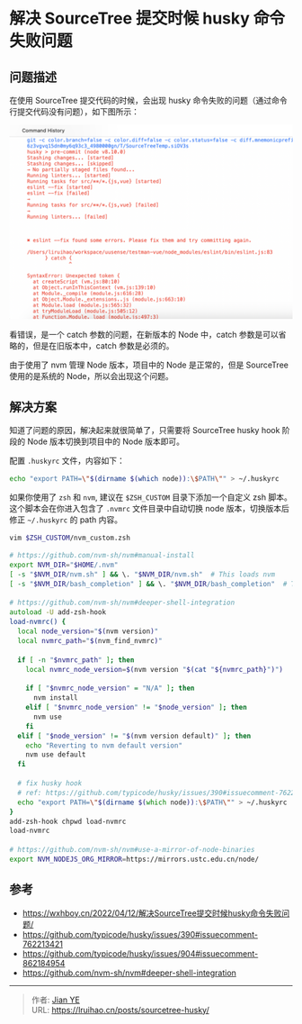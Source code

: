 # 解决 SourceTree 提交时候 husky 命令失败问题


## 问题描述

在使用 SourceTree 提交代码的时候，会出现 husky 命令失败的问题（通过命令行提交代码没有问题），如下图所示：

![](images/23_1686538807.png)

看错误，是一个 catch 参数的问题，在新版本的 Node 中，catch 参数是可以省略的，但是在旧版本中，catch 参数是必须的。

由于使用了 nvm 管理 Node 版本，项目中的 Node 是正常的，但是 SourceTree 使用的是系统的 Node，所以会出现这个问题。

## 解决方案

知道了问题的原因，解决起来就很简单了，只需要将 SourceTree husky hook 阶段的 Node 版本切换到项目中的 Node 版本即可。

配置 `.huskyrc` 文件，内容如下：

```bash {title="~/.huskyrc"}
echo "export PATH=\"$(dirname $(which node)):\$PATH\"" > ~/.huskyrc
```

如果你使用了 `zsh` 和 `nvm`, 建议在 `$ZSH_CUSTOM` 目录下添加一个自定义 zsh 脚本。
这个脚本会在你进入包含了 `.nvmrc` 文件目录中自动切换 node 版本，切换版本后修正 `~/.huskyrc` 的 path 内容。

```bash
vim $ZSH_CUSTOM/nvm_custom.zsh
```

```zsh {title="$ZSH_CUSTOM/nvm_custom.zsh"}
# https://github.com/nvm-sh/nvm#manual-install
export NVM_DIR="$HOME/.nvm"
[ -s "$NVM_DIR/nvm.sh" ] && \. "$NVM_DIR/nvm.sh"  # This loads nvm
[ -s "$NVM_DIR/bash_completion" ] && \. "$NVM_DIR/bash_completion"  # This loads nvm bash_completion

# https://github.com/nvm-sh/nvm#deeper-shell-integration
autoload -U add-zsh-hook
load-nvmrc() {
  local node_version="$(nvm version)"
  local nvmrc_path="$(nvm_find_nvmrc)"

  if [ -n "$nvmrc_path" ]; then
    local nvmrc_node_version=$(nvm version "$(cat "${nvmrc_path}")")

    if [ "$nvmrc_node_version" = "N/A" ]; then
      nvm install
    elif [ "$nvmrc_node_version" != "$node_version" ]; then
      nvm use
    fi
  elif [ "$node_version" != "$(nvm version default)" ]; then
    echo "Reverting to nvm default version"
    nvm use default
  fi

  # fix husky hook
  # ref: https://github.com/typicode/husky/issues/390#issuecomment-762213421
  echo "export PATH=\"$(dirname $(which node)):\$PATH\"" > ~/.huskyrc
}
add-zsh-hook chpwd load-nvmrc
load-nvmrc

# https://github.com/nvm-sh/nvm#use-a-mirror-of-node-binaries
export NVM_NODEJS_ORG_MIRROR=https://mirrors.ustc.edu.cn/node/
```

## 参考

- <https://wxhboy.cn/2022/04/12/解决SourceTree提交时候husky命令失败问题/>
- <https://github.com/typicode/husky/issues/390#issuecomment-762213421>
- <https://github.com/typicode/husky/issues/904#issuecomment-862184954>
- <https://github.com/nvm-sh/nvm#deeper-shell-integration>


---

> 作者: [Jian YE](https://github.com/jianye0428)  
> URL: https://lruihao.cn/posts/sourcetree-husky/  

